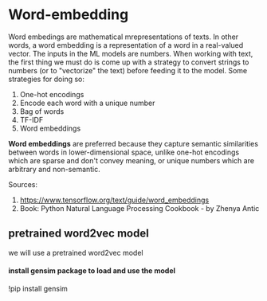 # Word-embedding
Word embedings are mathematical mrepresentations of texts. In other words, a word embedding is a representation of a word in a real-valued vector. The inputs in the ML models are numbers. When working with text, the first thing we must do is come up with a strategy to convert strings to numbers (or to "vectorize" the text) before feeding it to the model. Some strategies for doing so: 
1) One-hot encodings
2) Encode each word with a unique number
3) Bag of words
4) TF-IDF
5) Word embeddings

**Word embeddings** are preferred because they capture semantic similarities between words in lower-dimensional space, unlike one-hot encodings which are sparse and don't convey meaning, or unique numbers which are arbitrary and non-semantic.



Sources: 
1) https://www.tensorflow.org/text/guide/word_embeddings
2) Book: Python Natural Language Processing Cookbook - by Zhenya Antic

 ## pretrained word2vec model
 we will use a pretrained word2vec model
####  install gensim package to load and use the model
!pip install gensim
